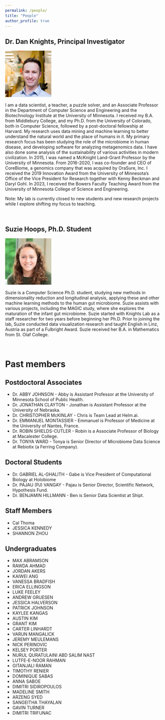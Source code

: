 ```yaml
---
permalink: /people/
title: "People"
author_profile: true
---
```


## Dr. Dan Knights, Principal Investigator​

<img src="/images/profile-200.png" alt="Dan Knights" width="150" />

I am a data scientist, a teacher, a puzzle solver, and an Associate Professor in the Department of Computer Science and Engineering and the Biotechnology Institute at the University of Minnesota. I received my B.A. from Middlebury College, and my Ph.D. from the University of Colorado, both in Computer Science, followed by a post-doctoral fellowship at Harvard. My research uses data mining and machine learning to better understand the natural world and the place of humans in it. My primary research focus has been studying the role of the microbiome in human disease, and developing software for analyzing metagenomics data. I have also done some analysis of the sustainability of various activities in modern civilization. In 2015, I was named a McKnight Land-Grant Professor by the University of Minnesota. From 2016-2020, I was co-founder and CEO of CoreBiome, a genomics company that was acquired by OraSure, Inc. I received the 2019 Innovation Award from the University of Minnesota’s Office of the Vice President for Research together with Kenny Beckman and Daryl Gohl. In 2023, I received the Bowers Faculty Teaching Award from the University of Minnesota College of Science and Engineering.

Note: My lab is currently closed to new students and new research projects while I explore shifting my focus to teaching.

<br>

## Suzie Hoops, Ph.D. Student

<img src="/images/suziehoops-200.png" alt="Suzie Hoops" width="150" />

Suzie is a Computer Science Ph.D. student, studying new methods in dimensionality reduction and longitudinal analysis, applying these and other machine learning methods to the human gut microbiome. Suzie assists with various projects, including the MAGIC study, where she explores the maturation of the infant gut microbiome. Suzie started with Knights Lab as a staff researcher for two years before beginning her Ph.D. Prior to joining the lab, Suzie conducted data visualization research and taught English in Linz, Austria as part of a Fulbright Award. Suzie received her B.A. in Mathematics from St. Olaf College.

<br>

# Past members
## Postdoctoral Associates
* Dr. ABBY JOHNSON - Abby is Assistant Professor at the University of Minnesota School of Public Health.
* Dr. JONATHAN CLAYTON - Jonathan is Assistant Professor at the University of Nebraska.
* Dr. CHRISTOPHER McKINLAY - Chris is Team Lead at Helm.ai.
* Dr. EMMANUEL MONTASSIER - Emmanuel is Professor of Medicine at the University of Nantes, France.
* Dr. ROBIN SHIELDS-CUTLER - Robin is a Associate Professor of Biology at Macalester College.
* Dr. TONYA WARD - Tonya is Senior Director of Microbiome Data Science at Rebiotix (a Ferring Company).

## Doctoral Students
* Dr. GABRIEL AL-GHALITH - Gabe is  Vice President of Computational Biology at Holobiome
* Dr. PAJAU (PJ) VANGAY - Pajau is Senior Director, Scientific Network, Hypothesis Fund.
* Dr. BENJAMIN HILLMANN - Ben is Senior Data Scientist at Shipt.

## Staff Members
* Cal Thoma
* JESSICA KENNEDY
* SHANNON ZHOU

## Undergraduates
* MAX ABRAMSON
* RAWDA AHMAD
* JORDAN AKERS
* KAIWEI ANG
* VANESSA BRADFISH
* ERICA ELLINGSON
* LUKE FEELEY
* ANDREW GRUESEN
* JESSICA HALVERSON
* PATRICK JOHNSON
* KAYLEE KANGAS
* AUSTIN KIM
* GRANT KIM
* CARTER LINHARDT
* VARUN MANGALICK
* JEREMY MEULEMANS
* NICK PERINOVIC
* KELSEY PORTER
* NURUL QURATULAINI ABD SALIM NAST
* LUTFE-E-NOOR RAHMAN
* GITANJALI RAMAN
* TIMOTHY RENIER
* DOMINIQUE SABAS
* ANNA SABOE
* DIMITRI SIDIROPOULOS
* MADELINE SMITH
* ARZENG SYED
* SANGEITHA THAYALAN
* GAVIN TURNER
* DIMITRI TRIFUNAC
